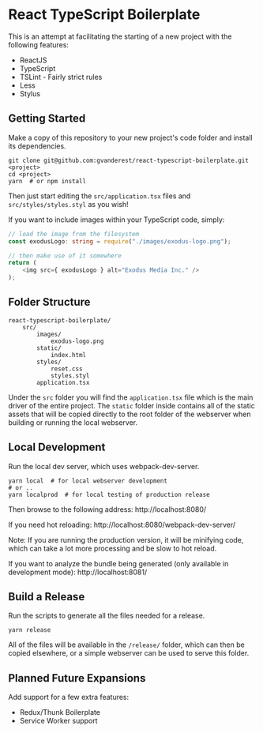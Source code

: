 # React TypeScript Boilerplate

This is an attempt at facilitating the starting of a new project with the
following features:

* ReactJS
* TypeScript
* TSLint - Fairly strict rules
* Less
* Stylus

## Getting Started

Make a copy of this repository to your new project's code folder and install
its dependencies.

```shell
git clone git@github.com:gvanderest/react-typescript-boilerplate.git <project>
cd <project>
yarn  # or npm install
```

Then just start editing the `src/application.tsx` files and `src/styles/styles.styl` as you wish!

If you want to include images within your TypeScript code, simply:

```typescript
// load the image from the filesystem
const exodusLogo: string = require("./images/exodus-logo.png");

// then make use of it somewhere
return (
    <img src={ exodusLogo } alt="Exodus Media Inc." />
);
```

## Folder Structure

```text
react-typescript-boilerplate/
    src/
        images/
            exodus-logo.png
        static/
            index.html
        styles/
            reset.css
            styles.styl
        application.tsx
```

Under the `src` folder you will find the `application.tsx` file which is the main driver of the entire project.  The `static` folder inside contains all of the static assets that will be copied directly to the root folder of the webserver when building or running the local webserver.

## Local Development

Run the local dev server, which uses webpack-dev-server.

```shell
yarn local  # for local webserver development
# or ..
yarn localprod  # for local testing of production release
```

Then browse to the following address: http://localhost:8080/

If you need hot reloading: http://localhost:8080/webpack-dev-server/

Note: If you are running the production version, it will be minifying code, which can take a lot more processing and be slow to hot reload.

If you want to analyze the bundle being generated (only available in development mode): http://localhost:8081/

## Build a Release

Run the scripts to generate all the files needed for a release.

```shell
yarn release
```

All of the files will be available in the `/release/` folder, which can then
be copied elsewhere, or a simple webserver can be used to serve this folder.

## Planned Future Expansions

Add support for a few extra features:

* Redux/Thunk Boilerplate
* Service Worker support
